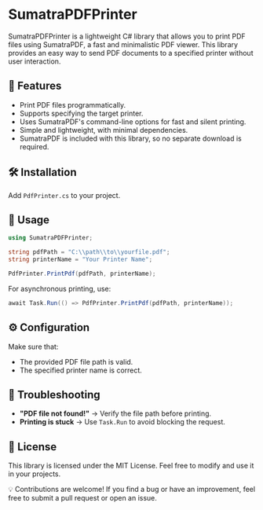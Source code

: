 # SumatraPDFPrinter

SumatraPDFPrinter is a lightweight C# library that allows you to print PDF files using SumatraPDF, a fast and minimalistic PDF viewer. This library provides an easy way to send PDF documents to a specified printer without user interaction.

## 📌 Features

- Print PDF files programmatically.
- Supports specifying the target printer.
- Uses SumatraPDF's command-line options for fast and silent printing.
- Simple and lightweight, with minimal dependencies.
- SumatraPDF is included with this library, so no separate download is required.

## 🛠 Installation

Add `PdfPrinter.cs` to your project.

## 🚀 Usage

```csharp
using SumatraPDFPrinter;

string pdfPath = "C:\\path\\to\\yourfile.pdf";
string printerName = "Your Printer Name";

PdfPrinter.PrintPdf(pdfPath, printerName);
```

For asynchronous printing, use:

```csharp
await Task.Run(() => PdfPrinter.PrintPdf(pdfPath, printerName));
```

## ⚙️ Configuration

Make sure that:

- The provided PDF file path is valid.
- The specified printer name is correct.

## 🛑 Troubleshooting

- **"PDF file not found!"** → Verify the file path before printing.
- **Printing is stuck** → Use `Task.Run` to avoid blocking the request.

## 📜 License

This library is licensed under the MIT License. Feel free to modify and use it in your projects.

💡 Contributions are welcome! If you find a bug or have an improvement, feel free to submit a pull request or open an issue.
